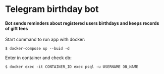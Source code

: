 # Telegram birthday bot #

#### Bot sends reminders about registered users birthdays and keeps records of gift fees ####

Start command to run app with docker:
```
$ docker-compose up --buid -d
```

Enter in container and check db:
```
$ docker exec -it CONTAINER_ID exec psql -u USERNAME DB_NAME
```




